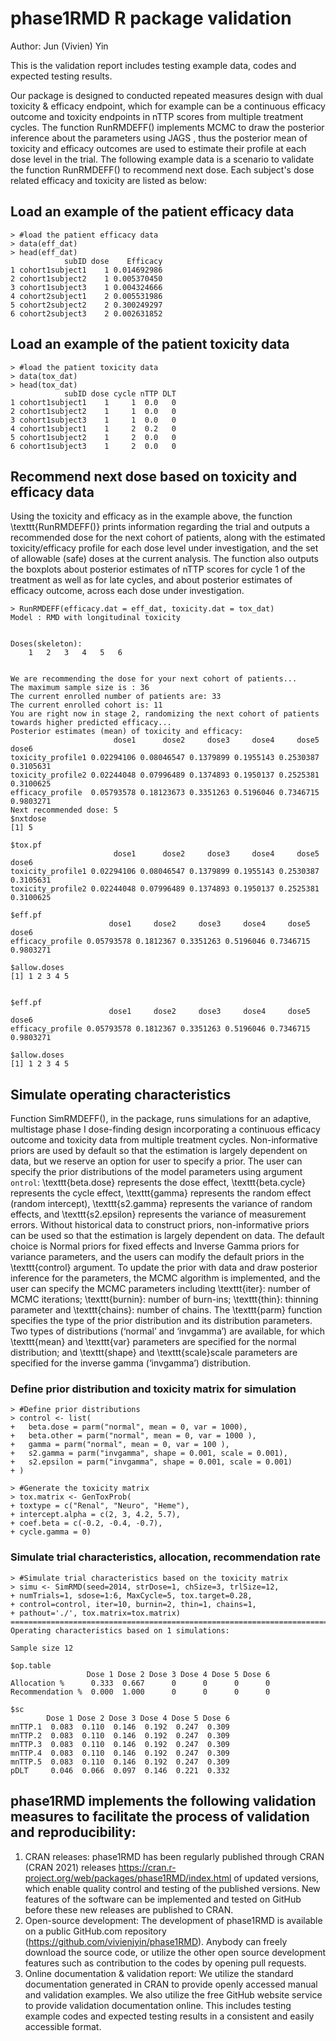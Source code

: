 # phase1RMD R package validation

Author: Jun (Vivien) Yin

This is the validation report includes testing example data, codes and expected testing results.

Our package is designed to conducted repeated measures design with dual toxicity & efficacy endpoint, which for example can be a continuous efficacy outcome and toxicity endpoints in nTTP scores from multiple treatment cycles. The function RunRMDEFF() implements MCMC to draw the posterior inference about the parameters using JAGS , thus the posterior mean of toxicity and efficacy outcomes are used to estimate their profile at each dose level in the trial. The following example data is a scenario to validate the function RunRMDEFF() to recommend next dose. Each subject's dose related efficacy and toxicity are listed as below:

## Load an example of the patient efficacy data
```
> #load the patient efficacy data
> data(eff_dat)
> head(eff_dat)
            subID dose    Efficacy
1 cohort1subject1    1 0.014692986
2 cohort1subject2    1 0.005370450
3 cohort1subject3    1 0.004324666
4 cohort2subject1    2 0.005531986
5 cohort2subject2    2 0.300249297
6 cohort2subject3    2 0.002631852
```

## Load an example of the patient toxicity data
```
> #load the patient toxicity data
> data(tox_dat)
> head(tox_dat)
            subID dose cycle nTTP DLT
1 cohort1subject1    1     1  0.0   0
2 cohort1subject2    1     1  0.0   0
3 cohort1subject3    1     1  0.0   0
4 cohort1subject1    1     2  0.2   0
5 cohort1subject2    1     2  0.0   0
6 cohort1subject3    1     2  0.0   0
```

## Recommend next dose based on toxicity and efficacy data

Using the toxicity and efficacy as in the example above, the function \texttt{RunRMDEFF()} prints information regarding the trial and outputs a recommended dose for the next cohort of patients, along with the estimated toxicity/efficacy profile for each dose level under investigation, and the set of allowable (safe) doses at the current analysis. The function also outputs the boxplots about posterior estimates of nTTP scores for cycle 1 of the treatment as well as for late cycles, and about posterior estimates of efficacy outcome, across each dose under investigation. 

```
> RunRMDEFF(efficacy.dat = eff_dat, toxicity.dat = tox_dat)
Model : RMD with longitudinal toxicity


Doses(skeleton):
 	1 	2 	3 	4 	5 	6 


We are recommending the dose for your next cohort of patients...
The maximum sample size is : 36
The current enrolled number of patients are: 33
The current enrolled cohort is: 11
You are right now in stage 2, randomizing the next cohort of patients towards higher predicted efficacy...
Posterior estimates (mean) of toxicity and efficacy:
                       dose1      dose2     dose3     dose4     dose5     dose6
toxicity_profile1 0.02294106 0.08046547 0.1379899 0.1955143 0.2530387 0.3105631
toxicity_profile2 0.02244048 0.07996489 0.1374893 0.1950137 0.2525381 0.3100625
efficacy_profile  0.05793578 0.18123673 0.3351263 0.5196046 0.7346715 0.9803271
Next recommended dose: 5
$nxtdose
[1] 5

$tox.pf
                       dose1      dose2     dose3     dose4     dose5     dose6
toxicity_profile1 0.02294106 0.08046547 0.1379899 0.1955143 0.2530387 0.3105631
toxicity_profile2 0.02244048 0.07996489 0.1374893 0.1950137 0.2525381 0.3100625

$eff.pf
                      dose1     dose2     dose3     dose4     dose5     dose6
efficacy_profile 0.05793578 0.1812367 0.3351263 0.5196046 0.7346715 0.9803271

$allow.doses
[1] 1 2 3 4 5


$eff.pf
                      dose1     dose2     dose3     dose4     dose5     dose6
efficacy_profile 0.05793578 0.1812367 0.3351263 0.5196046 0.7346715 0.9803271

$allow.doses
[1] 1 2 3 4 5
```

## Simulate operating characteristics 

Function SimRMDEFF(), in the package, runs simulations for an adaptive, multistage phase I dose-finding design incorporating a continuous efficacy outcome and toxicity data from multiple treatment cycles. Non-informative priors are used by default so that the estimation is largely dependent on data, but we reserve an option for user to specify a prior. The user can specify the prior distributions of the model parameters using argument `ontrol`: \texttt{beta.dose} represents the dose effect, \texttt{beta.cycle} represents the cycle effect, \texttt{gamma} represents the random effect (random intercept), \texttt{s2.gamma} represents the variance of random effects, and \texttt{s2.epsilon} represents the variance of measurement errors. Without historical data to construct priors, non-informative priors can be used so that the estimation is largely dependent on data. The default choice is Normal priors for fixed effects and Inverse Gamma priors for variance parameters, and the users can modify the default priors in the \texttt{control} argument. To update the prior with data and draw posterior inference for the parameters, the MCMC algorithm is implemented, and the user can specify the MCMC parameters including \texttt{iter}: number of MCMC iterations; \texttt{burnin}: number of burn-ins; \texttt{thin}: thinning parameter and \texttt{chains}: number of chains. The \texttt{parm} function specifies the type of the prior distribution and its distribution parameters. Two types of distributions (‘normal’ and ‘invgamma’) are available, for which \texttt{mean} and \texttt{var} parameters are specified for the normal distribution; and \texttt{shape} and \texttt{scale}scale parameters are specified for the inverse gamma (‘invgamma’) distribution.

### Define prior distribution and toxicity matrix for simulation
```
> #Define prior distributions
> control <- list(
+   beta.dose = parm("normal", mean = 0, var = 1000),
+   beta.other = parm("normal", mean = 0, var = 1000 ),
+   gamma = parm("normal", mean = 0, var = 100 ),
+   s2.gamma = parm("invgamma", shape = 0.001, scale = 0.001),
+   s2.epsilon = parm("invgamma", shape = 0.001, scale = 0.001)
+ )

> #Generate the toxicity matrix
> tox.matrix <- GenToxProb(
+ toxtype = c("Renal", "Neuro", "Heme"),
+ intercept.alpha = c(2, 3, 4.2, 5.7),
+ coef.beta = c(-0.2, -0.4, -0.7),
+ cycle.gamma = 0)
```

### Simulate trial characteristics, allocation, recommendation rate

```
> #Simulate trial characteristics based on the toxicity matrix
> simu <- SimRMD(seed=2014, strDose=1, chSize=3, trlSize=12,
+ numTrials=1, sdose=1:6, MaxCycle=5, tox.target=0.28,
+ control=control, iter=10, burnin=2, thin=1, chains=1,
+ pathout='./', tox.matrix=tox.matrix)
=========================================================================================================================
Operating characteristics based on 1 simulations:

Sample size 12

$op.table
                 Dose 1 Dose 2 Dose 3 Dose 4 Dose 5 Dose 6
Allocation %      0.333  0.667      0      0      0      0
Recommendation %  0.000  1.000      0      0      0      0

$sc
        Dose 1 Dose 2 Dose 3 Dose 4 Dose 5 Dose 6
mnTTP.1  0.083  0.110  0.146  0.192  0.247  0.309
mnTTP.2  0.083  0.110  0.146  0.192  0.247  0.309
mnTTP.3  0.083  0.110  0.146  0.192  0.247  0.309
mnTTP.4  0.083  0.110  0.146  0.192  0.247  0.309
mnTTP.5  0.083  0.110  0.146  0.192  0.247  0.309
pDLT     0.046  0.066  0.097  0.146  0.221  0.332
```

## phase1RMD implements the following validation measures to facilitate the process of validation and reproducibility:

1.	CRAN releases: phase1RMD has been regularly published through CRAN (CRAN 2021) releases https://cran.r-project.org/web/packages/phase1RMD/index.html of updated versions, which enable quality control and testing of the published versions. New features of the software can be implemented and tested on GitHub before these new releases are published to CRAN.
2.	Open-source development: The development of phase1RMD is available on a public GitHub.com repository (https://github.com/vivienjyin/phase1RMD). Anybody can freely download the source code, or utilize the other open source development features such as contribution to the codes by opening pull requests.
3.	Online documentation & validation report: We utilize the standard documentation generated in CRAN to provide openly accessed manual and validation examples. We also utilize the free GitHub website service to provide validation documentation online. This includes testing example codes and expected testing results in a consistent and easily accessible format. 
